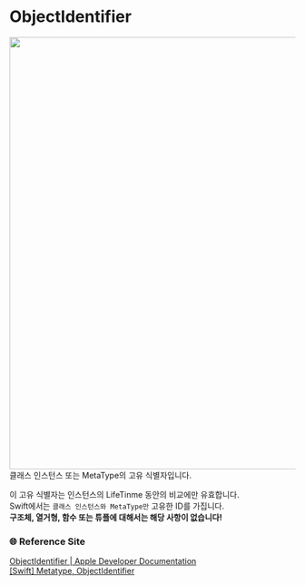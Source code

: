 # ObjectIdentifier
<img src="https://user-images.githubusercontent.com/92699723/222878646-f3c5f802-0439-40e1-9fb4-010feb75c63c.png" width="760">
클래스 인스턴스 또는 MetaType의 고유 식별자입니다.

이 고유 식별자는 인스턴스의 LifeTinme 동안의 비교에만 유효합니다.   
Swift에서는 `클래스 인스턴스와 MetaType만` 고유한 ID를 가집니다.    
**구조체, 열거형, 함수 또는 튜플에 대해서는 해당 사항이 없습니다!** 

### 🌐 Reference Site
[ObjectIdentifier | Apple Developer Documentation](https://developer.apple.com/documentation/swift/objectidentifier)   
[[Swift] Metatype, ObjectIdentifier](https://velog.io/@lena_/Swift-Metatype-ObjectIdentifier)   